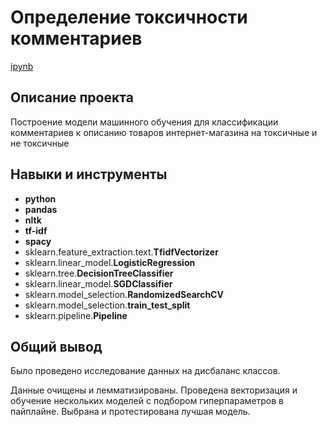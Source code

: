 # Определение токсичности комментариев

[ipynb](https://github.com/AleksanderKholodov/YandexPracticumProjects/blob/main/14.toxic_comments/14.toxic_comments.ipynb)

## Описание проекта

Построение модели машинного обучения для классификации комментариев к описанию товаров интернет-магазина на токсичные и не токсичные


## Навыки и инструменты

- **python**
- **pandas**
- **nltk**
- **tf-idf**
- **spacy**
- sklearn.feature_extraction.text.**TfidfVectorizer**
- sklearn.linear_model.**LogisticRegression**
- sklearn.tree.**DecisionTreeClassifier**
- sklearn.linear_model.**SGDClassifier**
- sklearn.model_selection.**RandomizedSearchCV**
- sklearn.model_selection.**train_test_split**
- sklearn.pipeline.**Pipeline**

## Общий вывод

Было проведено исследование данных на дисбаланс классов.

Данные очищены и лемматизированы.
Проведена векторизация и обучение нескольких моделей с подбором гиперпараметров в пайплайне.
Выбрана и протестирована лучшая модель.
